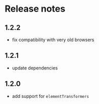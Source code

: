 # Release notes

## 1.2.2

- fix compatibility with very old browsers

## 1.2.1

- update dependencies

## 1.2.0

- add support for `elementTransformers`
